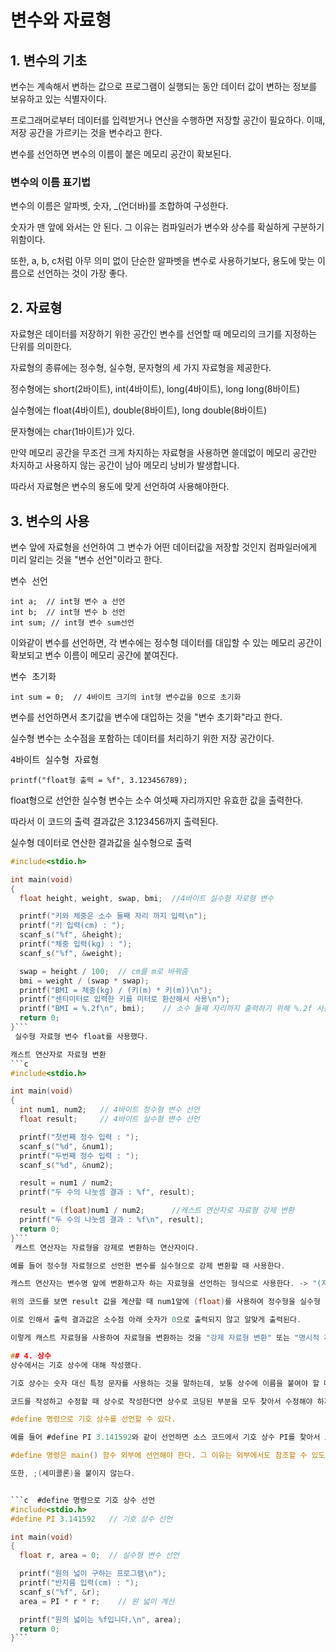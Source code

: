 # 변수와 자료형

## 1. 변수의 기초
 변수는 계속해서 변하는 값으로 프로그램이 실행되는 동안 데이터 값이 변하는 정보를 보유하고 있는 식별자이다.

 프로그래머로부터 데이터를 입력받거나 연산을 수행하면 저장할 공간이 필요하다.
이때, 저장 공간을 가르키는 것을 변수라고 한다. 

변수를 선언하면 변수의 이름이 붙은 메모리 공간이 확보된다.

 ### 변수의 이름 표기법

 변수의 이름은 알파벳, 숫자, _(언더바)를 조합하여 구성한다.

숫자가 맨 앞에 와서는 안 된다. 그 이유는 컴파일러가 변수와 상수를 확실하게 구분하기 위함이다.

또한, a, b, c처럼 아무 의미 없이 단순한 알파벳을 변수로 사용하기보다, 용도에 맞는 이름으로 선언하는 것이 가장 좋다.

## 2. 자료형
 자료형은 데이터를 저장하기 위한 공간인 변수를 선언할 때 메모리의 크기를 지정하는 단위를 의미한다.

자료형의 종류에는 정수형, 실수형, 문자형의 세 가지 자료형을 제공한다.

정수형에는 short(2바이트), int(4바이트), long(4바이트), long long(8바이트)

실수형에는 float(4바이트), double(8바이트), long double(8바이트)

문자형에는 char(1바이트)가 있다.

 만약 메모리 공간을 무조건 크게 차지하는 자료형을 사용하면 쓸데없이 메모리 공간만 차지하고 사용하지 않는 공간이 남아 메모리 낭비가 발생합니다. 

 따라서 자료형은 변수의 용도에 맞게 선언하여 사용해야한다.


## 3. 변수의 사용 
 변수 앞에 자료형을 선언하여 그 변수가 어떤  데이터값을 저장할 것인지 컴파일러에게 미리 알리는 것을 "변수 선언"이라고 한다.

<pre>변수 선언
<code>
int a;  // int형 변수 a 선언
int b;  // int형 변수 b 선언
int sum; // int형 변수 sum선언
</code></pre>
이와같이 변수를 선언하면, 각 변수에는 정수형 데이터를 대입할 수 있는 메모리 공간이 확보되고 변수 이름이 메모리 공간에 붙여진다.

<pre>변수 초기화
<code>
int sum = 0;  // 4바이트 크기의 int형 변수값을 0으로 초기화
</code></pre>
 변수를 선언하면서 초기값을 변수에 대입하는 것을 "변수 초기화"라고 한다.

 
 
 실수형 변수는 소수점을 포함하는 데이터를 처리하기 위한 저장 공간이다.

<pre>4바이트 실수형 자료형
<code>
printf("float형 출력 = %f", 3.123456789);
</code></pre>
float형으로 선언한 실수형 변수는 소수 여섯째 자리까지만 유효한 값을 출력한다.

따라서 이 코드의 출력 결과값은 3.123456까지 출력된다.

실수형 데이터로 연산한 결과값을 실수형으로 출력
```c
#include<stdio.h>

int main(void)
{
  float height, weight, swap, bmi;  //4바이트 실수형 자로형 변수

  printf("키와 체중은 소수 둘째 자리 까지 입력\n");
  printf("키 입력(cm) : ");
  scanf_s("%f", &height);
  printf("체중 입력(kg) : ");
  scanf_s("%f", &weight);

  swap = height / 100;  // cm를 m로 바꿔줌
  bmi = weight / (swap * swap);
  printf("BMI = 체중(kg) / (키(m) * 키(m))\n");
  printf("센티미터로 입력한 키를 미터로 환산해서 사용\n");
  printf("BMI = %.2f\n", bmi);    // 소수 둘째 자리까지 출력하기 위해 %.2f 사용
  return 0;
}```
 실수형 자료형 변수 float를 사용했다. 

캐스트 연산자로 자료형 변환
```c
#include<stdio.h>

int main(void)
{
  int num1, num2;   // 4바이트 정수형 변수 선언
  float result;     // 4바이트 실수형 변수 선언

  printf("첫번째 정수 입력 : ");
  scanf_s("%d", &num1);
  printf("두번째 정수 입력 : ");
  scanf_s("%d", &num2);

  result = num1 / num2;
  printf("두 수의 나눗셈 결과 : %f", result);

  result = (float)num1 / num2;      //캐스트 연산자로 자료형 강제 변환
  printf("두 수의 나눗셈 결과 : %f\n", result);
  return 0;
}```
 캐스트 연산자는 자료형을 강제로 변환하는 연산자이다. 

예를 들어 정수형 자료형으로 선언한 변수를 실수형으로 강제 변환할 때 사용한다.

캐스트 연산자는 변수명 앞에 변환하고자 하는 자료형을 선언하는 형식으로 사용한다. -> "(자료형)변수명"

위의 코드를 보면 result 값을 계산할 때 num1앞에 (float)를 사용하여 정수형을 실수형 변수로 변환했다. 

이로 인해서 출력 결과값은 소수점 아래 숫자가 0으로 출력되지 않고 알맞게 출력된다.

이렇게 캐스트 자료형을 사용하여 자료형을 변환하는 것을 "강제 자료형 변환" 또는 "명시적 자료형 변환"이라고 한다.

## 4. 상수
상수에서는 기호 상수에 대해 작성했다.

기호 상수는 숫자 대신 특정 문자를 사용하는 것을 말하는데, 보통 상수에 이름을 붙여야 할 때 사용한다.

코드를 작성하고 수정할 때 상수로 작성한다면 상수로 코딩된 부분을 모두 찾아서 수정해야 하지만, 기호 상수를 사용하면 기호 상수의 부분만 간단하게 수정할 수 있어서 편리하다.

#define 명령으로 기호 상수를 선언할 수 있다.

예를 들어 #define PI 3.141592와 같이 선언하면 소스 코드에서 기호 상수 PI를 찾아서 모두 3.141592로 대체한다.

#define 명령은 main() 함수 외부에 선언해야 한다. 그 이유는 외부에서도 참조할 수 있도록 하기 위함이다. 

또한, ;(세미콜론)을 붙이지 않는다.


```c  #define 명령으로 기호 상수 선언
#include<stdio.h>
#define PI 3.141592   // 기호 상수 선언

int main(void)
{
  float r, area = 0;  // 실수형 변수 선언

  printf("원의 넓이 구하는 프로그램\n");
  printf("반지름 입력(cm) : ");
  scanf_s("%f", &r);
  area = PI * r * r;    // 원 넓이 계산

  printf("원의 넓이는 %f입니다.\n", area);
  return 0;
}```